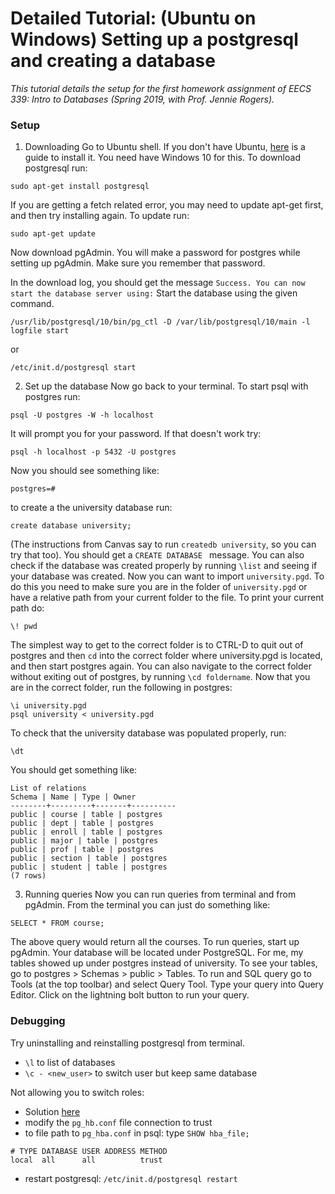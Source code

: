 # Detailed Tutorial: (Ubuntu on Windows) Setting up a postgresql and creating a database
*This tutorial details the setup for the first homework assignment of EECS 339: Intro to Databases (Spring 2019, with Prof. Jennie Rogers).*
### Setup
1) Downloading
Go to Ubuntu shell. If you don't have Ubuntu, [here](https://www.howtogeek.com/249966/how-to-install-and-use-the-linux-bash-shell-on-windows-10/) is a guide to install it. You need have Windows 10 for this. 
To download postgresql run:
```
sudo apt-get install postgresql
```
If you are getting a fetch related error, you may need to update apt-get first, and then try installing again. To update run:
```
sudo apt-get update
```
Now download pgAdmin. You will make a password for postgres while setting up pgAdmin. Make sure you remember that password. 

In the download log, you should get the message `Success. You can now start the database server using:`
Start the database using the given command. 
```
/usr/lib/postgresql/10/bin/pg_ctl -D /var/lib/postgresql/10/main -l logfile start
```
or 
```
/etc/init.d/postgresql start
```

2) Set up the database
Now go back to your terminal. To start psql with postgres run:
```
psql -U postgres -W -h localhost
```
It will prompt you for your password. If that doesn't work try:
```
psql -h localhost -p 5432 -U postgres
```
Now you should see something like:
```
postgres=#
```
to create a the university database run:
```
create database university;
```
(The instructions from Canvas say to run `createdb university`, so you can try that too). 
You should get a `CREATE DATABASE ` message. You can also check if the database was created properly by running `\list` and seeing if your database was created. 
Now you can want to import `university.pgd`.
To do this you need to make sure you are in the folder of `university.pgd` or have a relative path from your current folder to the file.
To print your current path do:
```
\! pwd
```
The simplest way to get to the correct folder is to CTRL-D to quit out of postgres and then `cd` into the correct folder where university.pgd is located, and then start postgres again. 
You can also navigate to the correct folder without exiting out of postgres, by running `\cd foldername`.
Now that you are in the correct folder, run the following in postgres:
```
\i university.pgd
psql university < university.pgd
```
To check that the university database was populated properly, run:
```
\dt
```
You should get something like:
```
List of relations
Schema | Name | Type | Owner
--------+---------+-------+----------
public | course | table | postgres
public | dept | table | postgres
public | enroll | table | postgres
public | major | table | postgres
public | prof | table | postgres
public | section | table | postgres
public | student | table | postgres
(7 rows)
```

3) Running queries
Now you can run queries from terminal and from pgAdmin.
From the terminal you can just do something like:
```
SELECT * FROM course;
```
The above query would return all the courses.
To run queries, start up pgAdmin. Your database will be located under PostgreSQL. For me, my tables showed up under postgres instead of university. To see your tables, go to postgres > Schemas > public > Tables. To run and SQL query go to Tools (at the top toolbar) and select Query Tool. Type your query into Query Editor. Click on the lightning bolt button to run your query.



### Debugging

Try uninstalling and reinstalling postgresql from terminal.

- `\l` to list of databases
- `\c - <new_user>` to switch user but keep same database

Not allowing you to switch roles:
- Solution [here](https://gist.github.com/AtulKsol/4470d377b448e56468baef85af7fd614)
- modify the `pg_hb.conf` file connection to trust
- to file path to `pg_hba.conf` in psql: type `SHOW hba_file;`
```
# TYPE DATABASE USER ADDRESS METHOD
local  all      all          trust
```
- restart postgresql: `/etc/init.d/postgresql restart`
